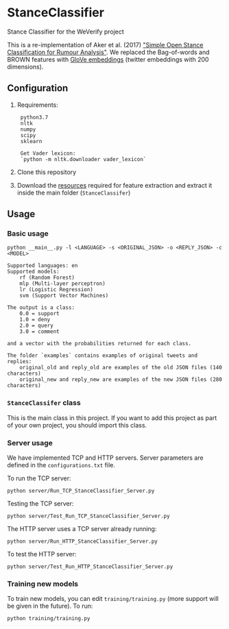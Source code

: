 # StanceClassifier
Stance Classifier for the WeVerify project

This is a re-implementation of Aker et al. (2017) ["Simple Open Stance Classification for Rumour Analysis"](https://arxiv.org/pdf/1708.05286.pdf). We replaced the Bag-of-words and BROWN features with [GloVe embeddings](https://nlp.stanford.edu/projects/glove/) (twitter embeddings with 200 dimensions). 

## Configuration
1) Requirements:

        python3.7
        nltk
        numpy
        scipy
        sklearn
    
        Get Vader lexicon: 
        `python -m nltk.downloader vader_lexicon`

2) Clone this repository

3) Download the [resources](http://staffwww.dcs.shef.ac.uk/people/C.Scarton/resources.tar.gz) required for feature extraction and extract it inside the main folder (`StanceClassifer`)

## Usage

### Basic usage
```
python __main__.py -l <LANGUAGE> -s <ORIGINAL_JSON> -o <REPLY_JSON> -c <MODEL>
```
    Supported languages: en
    Supported models: 
        rf (Random Forest)
        mlp (Multi-layer perceptron)
        lr (Logistic Regression)
        svm (Support Vector Machines)

    The output is a class:
        0.0 = support
        1.0 = deny
        2.0 = query
        3.0 = comment

    and a vector with the probabilities returned for each class.

    The folder `examples` contains examples of original tweets and replies:
        original_old and reply_old are examples of the old JSON files (140 characters)
        original_new and reply_new are examples of the new JSON files (280 characters)

### `StanceClassifer` class
This is the main class in this project. If you want to add this project as part of your own project, you should import this class. 

### Server usage
We have implemented TCP and HTTP servers. Server parameters are defined in the `configurations.txt` file.

To run the TCP server:
```
python server/Run_TCP_StanceClassifier_Server.py
```

Testing the TCP server:
```
python server/Test_Run_TCP_StanceClassifier_Server.py
```

The HTTP server uses a TCP server already running:
```
python server/Run_HTTP_StanceClassifier_Server.py
```

To test the HTTP server:
```
python server/Test_Run_HTTP_StanceClassifier_Server.py
```

### Training new models
To train new models, you can edit `training/training.py` (more support will be given in the future). To run:
```
python training/training.py
